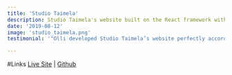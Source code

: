 ```yaml
---
title: 'Studio Taimela'
description: Studio Taimela's website built on the React framework with emphasis on SEO, responsive deisign, and performance
date: '2019-08-12'
image: 'studio_taimela.png'
testimonial: '"Olli developed Studio Taimela’s website perfectly according to design for all screen resolutions. His enthusiasm towards technology is apparent in his resourcefulness to execute without compromise. Olli is easy to talk with and can quickly grasp an understanding of the business objectives behind a website, plus his continuously dedication to success made working with him a wonderful experience."'

---
```

#Links
[Live Site](http//:www.studiotaimela.com) | [Github](https://github.com/SteelFace87/Studio-Taimela)